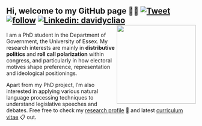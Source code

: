 ## Hi, welcome to my GitHub page 👋🏻 [![Tweet](https://img.shields.io/twitter/url/https/github.com/tterb/hyde.svg?style=social)](https://twitter.com/liaoyenchieh)  [![follow](https://img.shields.io/github/followers/davidycliao?style=social)](https://github.com/davidycliao) [![Linkedin: davidycliao](https://img.shields.io/badge/-davidycliao-blue?style=flat-square&logo=Linkedin&logoColor=white&link=https://www.linkedin.com/in/david-yen-chieh-liao-51a0a3168/)](https://www.linkedin.com/in/david-yen-chieh-liao-51a0a3168/) <img src="https://raw.githack.com/davidycliao/figures/master/avataaars.png"  width="210" height= "210" align="right" />  <br />  






I am a PhD student in the Department of Government, the University of Essex. My research interests are mainly in __distributive politics__ and __roll call polarization__ within congress, and particularly in how electoral motives shape preference, representation and ideological positionings. 

Apart from my PhD project, I’m also interested in applying various natural language processing techniques to understand legislative speeches and debates. Free free to check my [research profile](https://davidycliao.github.io/research/) :open_file_folder: and latest [curriculum vitae](https://raw.githack.com/davidycliao/cv_show/main/CV.pdf) :clipboard: out.

